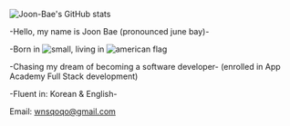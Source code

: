![Joon-Bae's GitHub stats](https://github-readme-stats.vercel.app/api?username=Joon-Bae&count_score=true&theme=react)

-Hello, my name is Joon Bae (pronounced june bay)-

-Born in ![small](https://user-images.githubusercontent.com/94085979/153770755-8879ed2f-24f4-4fb8-ae07-fe32357a0cea.jpg),  living in ![american flag](https://user-images.githubusercontent.com/94085979/153770992-64003995-0434-470f-8581-7b4ec790aa2b.png)

-Chasing my dream of becoming a software developer-
(enrolled in App Academy Full Stack development)

-Fluent in: Korean & English-

Email: wnsqoqo@gmail.com








